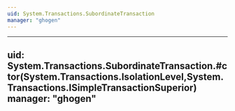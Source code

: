 ```yaml
---
uid: System.Transactions.SubordinateTransaction
manager: "ghogen"
---
```


---
uid: System.Transactions.SubordinateTransaction.#ctor(System.Transactions.IsolationLevel,System.Transactions.ISimpleTransactionSuperior)
manager: "ghogen"
---

